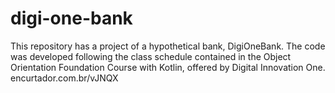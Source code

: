 # digi-one-bank
This repository has a project of a hypothetical bank, DigiOneBank. The code was developed following the class schedule contained in the Object Orientation Foundation Course with Kotlin, offered by Digital Innovation One. encurtador.com.br/vJNQX
